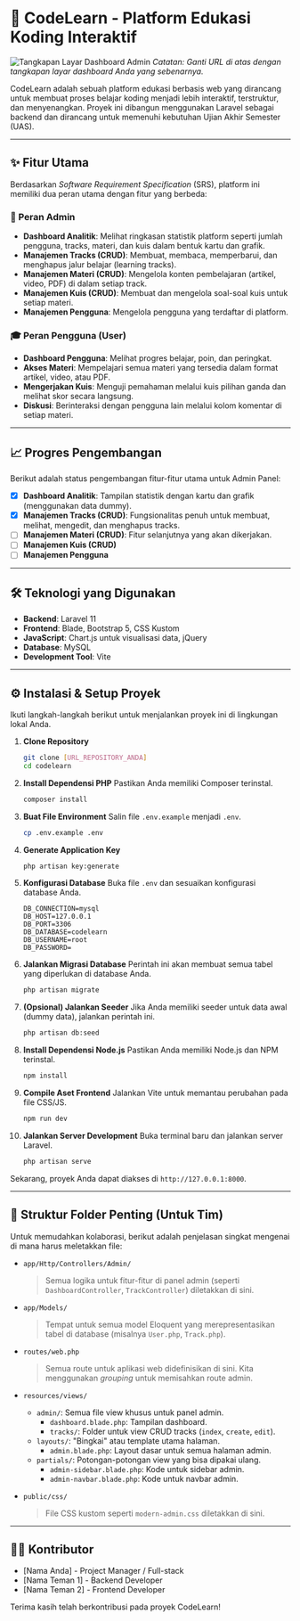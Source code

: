  # 🚀 CodeLearn - Platform Edukasi Koding Interaktif

![Tangkapan Layar Dashboard Admin](https://i.imgur.com/lO5aLzB.png) 
*Catatan: Ganti URL di atas dengan tangkapan layar dashboard Anda yang sebenarnya.*

CodeLearn adalah sebuah platform edukasi berbasis web yang dirancang untuk membuat proses belajar koding menjadi lebih interaktif, terstruktur, dan menyenangkan. Proyek ini dibangun menggunakan Laravel sebagai backend dan dirancang untuk memenuhi kebutuhan Ujian Akhir Semester (UAS).

---

## ✨ Fitur Utama

Berdasarkan *Software Requirement Specification* (SRS), platform ini memiliki dua peran utama dengan fitur yang berbeda:

### 👤 Peran Admin
- **Dashboard Analitik**: Melihat ringkasan statistik platform seperti jumlah pengguna, tracks, materi, dan kuis dalam bentuk kartu dan grafik.
- **Manajemen Tracks (CRUD)**: Membuat, membaca, memperbarui, dan menghapus jalur belajar (learning tracks).
- **Manajemen Materi (CRUD)**: Mengelola konten pembelajaran (artikel, video, PDF) di dalam setiap track.
- **Manajemen Kuis (CRUD)**: Membuat dan mengelola soal-soal kuis untuk setiap materi.
- **Manajemen Pengguna**: Mengelola pengguna yang terdaftar di platform.

### 🎓 Peran Pengguna (User)
- **Dashboard Pengguna**: Melihat progres belajar, poin, dan peringkat.
- **Akses Materi**: Mempelajari semua materi yang tersedia dalam format artikel, video, atau PDF.
- **Mengerjakan Kuis**: Menguji pemahaman melalui kuis pilihan ganda dan melihat skor secara langsung.
- **Diskusi**: Berinteraksi dengan pengguna lain melalui kolom komentar di setiap materi.

---

## 📈 Progres Pengembangan

Berikut adalah status pengembangan fitur-fitur utama untuk Admin Panel:

- [x] **Dashboard Analitik**: Tampilan statistik dengan kartu dan grafik (menggunakan data dummy).
- [x] **Manajemen Tracks (CRUD)**: Fungsionalitas penuh untuk membuat, melihat, mengedit, dan menghapus tracks.
- [ ] **Manajemen Materi (CRUD)**: Fitur selanjutnya yang akan dikerjakan.
- [ ] **Manajemen Kuis (CRUD)**
- [ ] **Manajemen Pengguna**

---

## 🛠️ Teknologi yang Digunakan

- **Backend**: Laravel 11
- **Frontend**: Blade, Bootstrap 5, CSS Kustom
- **JavaScript**: Chart.js untuk visualisasi data, jQuery
- **Database**: MySQL
- **Development Tool**: Vite

---

## ⚙️ Instalasi & Setup Proyek

Ikuti langkah-langkah berikut untuk menjalankan proyek ini di lingkungan lokal Anda.

1.  **Clone Repository**
    ```bash
    git clone [URL_REPOSITORY_ANDA]
    cd codelearn
    ```

2.  **Install Dependensi PHP**
    Pastikan Anda memiliki Composer terinstal.
    ```bash
    composer install
    ```

3.  **Buat File Environment**
    Salin file `.env.example` menjadi `.env`.
    ```bash
    cp .env.example .env
    ```

4.  **Generate Application Key**
    ```bash
    php artisan key:generate
    ```

5.  **Konfigurasi Database**
    Buka file `.env` dan sesuaikan konfigurasi database Anda.
    ```
    DB_CONNECTION=mysql
    DB_HOST=127.0.0.1
    DB_PORT=3306
    DB_DATABASE=codelearn
    DB_USERNAME=root
    DB_PASSWORD=
    ```

6.  **Jalankan Migrasi Database**
    Perintah ini akan membuat semua tabel yang diperlukan di database Anda.
    ```bash
    php artisan migrate
    ```

7.  **(Opsional) Jalankan Seeder**
    Jika Anda memiliki seeder untuk data awal (dummy data), jalankan perintah ini.
    ```bash
    php artisan db:seed
    ```

8.  **Install Dependensi Node.js**
    Pastikan Anda memiliki Node.js dan NPM terinstal.
    ```bash
    npm install
    ```

9.  **Compile Aset Frontend**
    Jalankan Vite untuk memantau perubahan pada file CSS/JS.
    ```bash
    npm run dev
    ```

10. **Jalankan Server Development**
    Buka terminal baru dan jalankan server Laravel.
    ```bash
    php artisan serve
    ```

Sekarang, proyek Anda dapat diakses di `http://127.0.0.1:8000`.

---

## 📂 Struktur Folder Penting (Untuk Tim)

Untuk memudahkan kolaborasi, berikut adalah penjelasan singkat mengenai di mana harus meletakkan file:

-   `app/Http/Controllers/Admin/`
    > Semua logika untuk fitur-fitur di panel admin (seperti `DashboardController`, `TrackController`) diletakkan di sini.

-   `app/Models/`
    > Tempat untuk semua model Eloquent yang merepresentasikan tabel di database (misalnya `User.php`, `Track.php`).

-   `routes/web.php`
    > Semua route untuk aplikasi web didefinisikan di sini. Kita menggunakan *grouping* untuk memisahkan route admin.

-   `resources/views/`
    -   `admin/`: Semua file view khusus untuk panel admin.
        -   `dashboard.blade.php`: Tampilan dashboard.
        -   `tracks/`: Folder untuk view CRUD tracks (`index`, `create`, `edit`).
    -   `layouts/`: "Bingkai" atau template utama halaman.
        -   `admin.blade.php`: Layout dasar untuk semua halaman admin.
    -   `partials/`: Potongan-potongan view yang bisa dipakai ulang.
        -   `admin-sidebar.blade.php`: Kode untuk sidebar admin.
        -   `admin-navbar.blade.php`: Kode untuk navbar admin.

-   `public/css/`
    > File CSS kustom seperti `modern-admin.css` diletakkan di sini.

---

## 👨‍💻 Kontributor

-   [Nama Anda] - Project Manager / Full-stack
-   [Nama Teman 1] - Backend Developer
-   [Nama Teman 2] - Frontend Developer

Terima kasih telah berkontribusi pada proyek CodeLearn!

